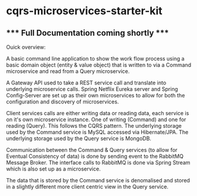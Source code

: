 # cqrs-microservices-starter-kit

## *** Full Documentation coming shortly ***

Ouick overview:

A basic command line application to show the work flow process using a basic domain object (entity & value object) that is written to via a Command microservice and read from a Query microservice.

A Gateway API used to take a REST service call and translate into underlying microservice calls. Spring Netflix Eureka server and Spring Config-Server are set up as their own microservices to allow for both the configuration and discovery of microservices.

Client services calls are either writing data or reading data, each service is on it's own microservice instance. One of writing (Command) and one for reading (Query). This follows the CQRS pattern. 
The underlying storage used by the Command service is MySQL accessed via Hibernate/JPA. 
The underlying storage used by the Query service is MongoDB.

Communication between the Command & Query services (to allow for Eventual Consistency of data) is done by sending event to the  RabbitMQ Message Broker. The interface calls to RabbitMQ is done via Spring Stream which is also set up as a microservice.

The data that is stored by the Command service is denomalised and stored in a slightly different more client centric view in the Query service. 


